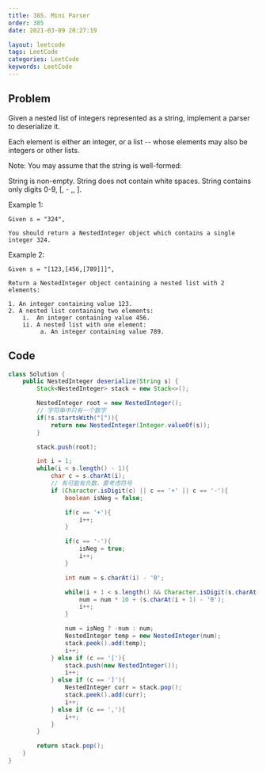 ```yaml
---
title: 385. Mini Parser
order: 385
date: 2021-03-09 20:27:19

layout: leetcode
tags: LeetCode
categories: LeetCode
keywords: LeetCode
---
```


## Problem

Given a nested list of integers represented as a string, implement a parser to deserialize it.

Each element is either an integer, or a list -- whose elements may also be integers or other lists.

Note: You may assume that the string is well-formed:

String is non-empty.
String does not contain white spaces.
String contains only digits 0-9, [, - ,, ].

Example 1:

```
Given s = "324",

You should return a NestedInteger object which contains a single integer 324.
```

Example 2:

```
Given s = "[123,[456,[789]]]",

Return a NestedInteger object containing a nested list with 2 elements:

1. An integer containing value 123.
2. A nested list containing two elements:
    i.  An integer containing value 456.
    ii. A nested list with one element:
         a. An integer containing value 789.
```

## Code

```java
class Solution {
    public NestedInteger deserialize(String s) {
        Stack<NestedInteger> stack = new Stack<>();

        NestedInteger root = new NestedInteger();
        // 字符串中只有一个数字
        if(!s.startsWith("[")){
            return new NestedInteger(Integer.valueOf(s));
        }

        stack.push(root);

        int i = 1;
        while(i < s.length() - 1){
            char c = s.charAt(i);
            // 有可能有负数，要考虑符号
            if (Character.isDigit(c) || c == '+' || c == '-'){
                boolean isNeg = false;

                if(c == '+'){
                    i++;
                }

                if(c == '-'){
                    isNeg = true;
                    i++;
                }

                int num = s.charAt(i) - '0';

                while(i + 1 < s.length() && Character.isDigit(s.charAt(i + 1))){
                    num = num * 10 + (s.charAt(i + 1) - '0');
                    i++;
                }

                num = isNeg ? -num : num;
                NestedInteger temp = new NestedInteger(num);
                stack.peek().add(temp);
                i++;
            } else if (c == '['){
                stack.push(new NestedInteger());
                i++;
            } else if (c == ']'){
                NestedInteger curr = stack.pop();
                stack.peek().add(curr);
                i++;
            } else if (c == ','){
                i++;
            }
        }

        return stack.pop();
    }
}
```
